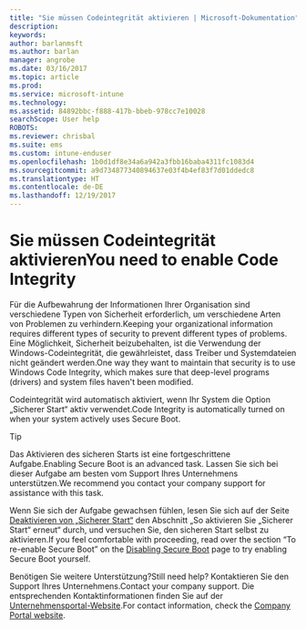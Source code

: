 ```yaml
---
title: "Sie müssen Codeintegrität aktivieren | Microsoft-Dokumentation"
description: 
keywords: 
author: barlanmsft
ms.author: barlan
manager: angrobe
ms.date: 03/16/2017
ms.topic: article
ms.prod: 
ms.service: microsoft-intune
ms.technology: 
ms.assetid: 84892bbc-f888-417b-bbeb-978cc7e10028
searchScope: User help
ROBOTS: 
ms.reviewer: chrisbal
ms.suite: ems
ms.custom: intune-enduser
ms.openlocfilehash: 1b0d1df8e34a6a942a3fbb16baba4311fc1083d4
ms.sourcegitcommit: a9d734877340894637e03f4b4ef83f7d01ddedc8
ms.translationtype: HT
ms.contentlocale: de-DE
ms.lasthandoff: 12/19/2017
---
```

# <a name="you-need-to-enable-code-integrity"></a><span data-ttu-id="eff03-102">Sie müssen Codeintegrität aktivieren</span><span class="sxs-lookup"><span data-stu-id="eff03-102">You need to enable Code Integrity</span></span>

<span data-ttu-id="eff03-103">Für die Aufbewahrung der Informationen Ihrer Organisation sind verschiedene Typen von Sicherheit erforderlich, um verschiedene Arten von Problemen zu verhindern.</span><span class="sxs-lookup"><span data-stu-id="eff03-103">Keeping your organizational information requires different types of security to prevent different types of problems.</span></span> <span data-ttu-id="eff03-104">Eine Möglichkeit, Sicherheit beizubehalten, ist die Verwendung der Windows-Codeintegrität, die gewährleistet, dass Treiber und Systemdateien nicht geändert werden.</span><span class="sxs-lookup"><span data-stu-id="eff03-104">One way they want to maintain that security is to use Windows Code Integrity, which makes sure that deep-level programs (drivers) and system files haven't been modified.</span></span>

<span data-ttu-id="eff03-105">Codeintegrität wird automatisch aktiviert, wenn Ihr System die Option „Sicherer Start“ aktiv verwendet.</span><span class="sxs-lookup"><span data-stu-id="eff03-105">Code Integrity is automatically turned on when your system actively uses Secure Boot.</span></span>

> [!Tip]
> <span data-ttu-id="eff03-106">Das Aktivieren des sicheren Starts ist eine fortgeschrittene Aufgabe.</span><span class="sxs-lookup"><span data-stu-id="eff03-106">Enabling Secure Boot is an advanced task.</span></span> <span data-ttu-id="eff03-107">Lassen Sie sich bei dieser Aufgabe am besten vom Support Ihres Unternehmens unterstützen.</span><span class="sxs-lookup"><span data-stu-id="eff03-107">We recommend you contact your company support for assistance with this task.</span></span>

<span data-ttu-id="eff03-108">Wenn Sie sich der Aufgabe gewachsen fühlen, lesen Sie sich auf der Seite [Deaktivieren von „Sicherer Start“](https://msdn.microsoft.com/library/windows/hardware/dn898540(v=vs.85).aspx) den Abschnitt „So aktivieren Sie „Sicherer Start“ erneut“ durch, und versuchen Sie, den sicheren Start selbst zu aktivieren.</span><span class="sxs-lookup"><span data-stu-id="eff03-108">If you feel comfortable with proceeding, read over the section “To re-enable Secure Boot” on the [Disabling Secure Boot](https://msdn.microsoft.com/library/windows/hardware/dn898540(v=vs.85).aspx) page to try enabling Secure Boot yourself.</span></span>

<span data-ttu-id="eff03-109">Benötigen Sie weitere Unterstützung?</span><span class="sxs-lookup"><span data-stu-id="eff03-109">Still need help?</span></span> <span data-ttu-id="eff03-110">Kontaktieren Sie den Support Ihres Unternehmens.</span><span class="sxs-lookup"><span data-stu-id="eff03-110">Contact your company support.</span></span> <span data-ttu-id="eff03-111">Die entsprechenden Kontaktinformationen finden Sie auf der [Unternehmensportal-Website](https://portal.manage.microsoft.com#HelpDeskDialog).</span><span class="sxs-lookup"><span data-stu-id="eff03-111">For contact information, check the [Company Portal website](https://portal.manage.microsoft.com#HelpDeskDialog).</span></span>

